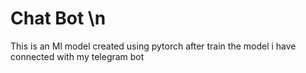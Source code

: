 # Chat Bot \n

This is an Ml model created using pytorch after train the model i have connected with my telegram bot
 
 
